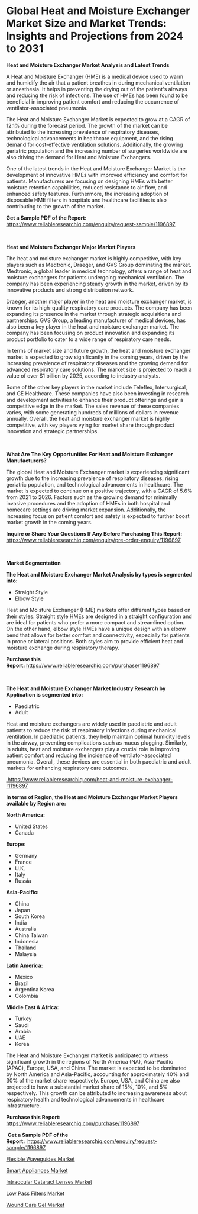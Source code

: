 <p><h1>Global Heat and Moisture Exchanger Market Size and Market Trends: Insights and Projections from 2024 to 2031</h1></p><p><strong>Heat and Moisture Exchanger Market Analysis and Latest Trends</strong></p>
<p><p>A Heat and Moisture Exchanger (HME) is a medical device used to warm and humidify the air that a patient breathes in during mechanical ventilation or anesthesia. It helps in preventing the drying out of the patient's airways and reducing the risk of infections. The use of HMEs has been found to be beneficial in improving patient comfort and reducing the occurrence of ventilator-associated pneumonia.</p><p>The Heat and Moisture Exchanger Market is expected to grow at a CAGR of 12.1% during the forecast period. The growth of the market can be attributed to the increasing prevalence of respiratory diseases, technological advancements in healthcare equipment, and the rising demand for cost-effective ventilation solutions. Additionally, the growing geriatric population and the increasing number of surgeries worldwide are also driving the demand for Heat and Moisture Exchangers.</p><p>One of the latest trends in the Heat and Moisture Exchanger Market is the development of innovative HMEs with improved efficiency and comfort for patients. Manufacturers are focusing on designing HMEs with better moisture retention capabilities, reduced resistance to air flow, and enhanced safety features. Furthermore, the increasing adoption of disposable HME filters in hospitals and healthcare facilities is also contributing to the growth of the market.</p></p>
<p><strong>Get a Sample PDF of the Report:&nbsp;</strong> <a href="https://www.reliableresearchiq.com/enquiry/request-sample/1196897">https://www.reliableresearchiq.com/enquiry/request-sample/1196897</a></p>
<p>&nbsp;</p>
<p><strong>Heat and Moisture Exchanger Major Market Players</strong></p>
<p><p>The heat and moisture exchanger market is highly competitive, with key players such as Medtronic, Draeger, and GVS Group dominating the market. Medtronic, a global leader in medical technology, offers a range of heat and moisture exchangers for patients undergoing mechanical ventilation. The company has been experiencing steady growth in the market, driven by its innovative products and strong distribution network. </p><p>Draeger, another major player in the heat and moisture exchanger market, is known for its high-quality respiratory care products. The company has been expanding its presence in the market through strategic acquisitions and partnerships. GVS Group, a leading manufacturer of medical devices, has also been a key player in the heat and moisture exchanger market. The company has been focusing on product innovation and expanding its product portfolio to cater to a wide range of respiratory care needs.</p><p>In terms of market size and future growth, the heat and moisture exchanger market is expected to grow significantly in the coming years, driven by the increasing prevalence of respiratory diseases and the growing demand for advanced respiratory care solutions. The market size is projected to reach a value of over $1 billion by 2025, according to industry analysts.</p><p>Some of the other key players in the market include Teleflex, Intersurgical, and GE Healthcare. These companies have also been investing in research and development activities to enhance their product offerings and gain a competitive edge in the market. The sales revenue of these companies varies, with some generating hundreds of millions of dollars in revenue annually. Overall, the heat and moisture exchanger market is highly competitive, with key players vying for market share through product innovation and strategic partnerships.</p></p>
<p>&nbsp;</p>
<p><strong>What Are The Key Opportunities For Heat and Moisture Exchanger Manufacturers?</strong></p>
<p><p>The global Heat and Moisture Exchanger market is experiencing significant growth due to the increasing prevalence of respiratory diseases, rising geriatric population, and technological advancements in healthcare. The market is expected to continue on a positive trajectory, with a CAGR of 5.6% from 2021 to 2026. Factors such as the growing demand for minimally invasive procedures and the adoption of HMEs in both hospital and homecare settings are driving market expansion. Additionally, the increasing focus on patient comfort and safety is expected to further boost market growth in the coming years.</p></p>
<p><strong>Inquire or Share Your Questions If Any Before Purchasing This Report:</strong> <a href="https://www.reliableresearchiq.com/enquiry/pre-order-enquiry/1196897">https://www.reliableresearchiq.com/enquiry/pre-order-enquiry/1196897</a></p>
<p>&nbsp;</p>
<p><strong>Market Segmentation</strong></p>
<p><strong>The Heat and Moisture Exchanger Market Analysis by types is segmented into:</strong></p>
<p><ul><li>Straight Style</li><li>Elbow Style</li></ul></p>
<p><p>Heat and Moisture Exchanger (HME) markets offer different types based on their styles. Straight style HMEs are designed in a straight configuration and are ideal for patients who prefer a more compact and streamlined option. On the other hand, elbow style HMEs have a unique design with an elbow bend that allows for better comfort and connectivity, especially for patients in prone or lateral positions. Both styles aim to provide efficient heat and moisture exchange during respiratory therapy.</p></p>
<p><strong>Purchase this Report:&nbsp;</strong><a href="https://www.reliableresearchiq.com/purchase/1196897">https://www.reliableresearchiq.com/purchase/1196897</a></p>
<p>&nbsp;</p>
<p><strong>The Heat and Moisture Exchanger Market Industry Research by Application is segmented into:</strong></p>
<p><ul><li>Paediatric</li><li>Adult</li></ul></p>
<p><p>Heat and moisture exchangers are widely used in paediatric and adult patients to reduce the risk of respiratory infections during mechanical ventilation. In paediatric patients, they help maintain optimal humidity levels in the airway, preventing complications such as mucus plugging. Similarly, in adults, heat and moisture exchangers play a crucial role in improving patient comfort and reducing the incidence of ventilator-associated pneumonia. Overall, these devices are essential in both paediatric and adult markets for enhancing respiratory care outcomes.</p></p>
<p><a href="https://www.reliableresearchiq.com/heat-and-moisture-exchanger-r1196897">&nbsp;https://www.reliableresearchiq.com/heat-and-moisture-exchanger-r1196897</a></p>
<p><strong>In terms of Region, the Heat and Moisture Exchanger Market Players available by Region are:</strong></p>
<p>
    <p> <strong> North America: </strong>
        <ul>
            <li>United States</li>
            <li>Canada</li>
        </ul>
        </p> 
    <p> <strong> Europe: </strong>
        <ul>
            <li>Germany</li>
            <li>France</li>
            <li>U.K.</li>
            <li>Italy</li>
            <li>Russia</li>
        </ul>
        </p> 
    <p> <strong> Asia-Pacific: </strong>
        <ul>
            <li>China</li>
            <li>Japan</li>
            <li>South Korea</li>
            <li>India</li>
            <li>Australia</li>
            <li>China Taiwan</li>
            <li>Indonesia</li>
            <li>Thailand</li>
            <li>Malaysia</li>
        </ul>
        </p> 
    <p> <strong> Latin America: </strong>
        <ul>
            <li>Mexico</li>
            <li>Brazil</li>
            <li>Argentina Korea</li>
            <li>Colombia</li>
        </ul>
        </p> 
    <p> <strong> Middle East & Africa: </strong>
        <ul>
            <li>Turkey</li>
            <li>Saudi</li>
            <li>Arabia</li>
            <li>UAE</li>
            <li>Korea</li>
        </ul>
    </p>
    </p>
<p><p>The Heat and Moisture Exchanger market is anticipated to witness significant growth in the regions of North America (NA), Asia-Pacific (APAC), Europe, USA, and China. The market is expected to be dominated by North America and Asia-Pacific, accounting for approximately 40% and 30% of the market share respectively. Europe, USA, and China are also projected to have a substantial market share of 15%, 10%, and 5% respectively. This growth can be attributed to increasing awareness about respiratory health and technological advancements in healthcare infrastructure.</p></p>
<p><strong>Purchase this Report: </strong><a href="https://www.reliableresearchiq.com/purchase/1196897">https://www.reliableresearchiq.com/purchase/1196897</a></p>
<p>&nbsp;<strong>Get a Sample PDF of the Report:&nbsp;&nbsp;</strong><a href="https://www.reliableresearchiq.com/enquiry/request-sample/1196897">https://www.reliableresearchiq.com/enquiry/request-sample/1196897</a></p>
<p><strong></strong></p>
<p><p><a href="https://medium.com/@codystark63/global-flexible-waveguides-market-exploring-market-share-market-trends-and-future-growth-6ace3bb948e8">Flexible Waveguides Market</a></p><p><a href="https://medium.com/@bradleyills65767/exploring-smart-appliances-market-dynamics-global-trends-and-future-growth-prospects-2024-2031-360bb7247a70">Smart Appliances Market</a></p><p><a href="https://github.com/wrwgzwbr35/Market-Research-Report-List-2/blob/main/intraocular-cataract-lenses-market.md">Intraocular Cataract Lenses Market</a></p><p><a href="https://medium.com/@diegomoen/global-low-pass-filters-market-size-is-expected-to-reach-at-a-cagr-of-8-9-cbe25f8ece95">Low Pass Filters Market</a></p><p><a href="https://github.com/sifatuddin25/Market-Research-Report-List-2/blob/main/wound-care-gel-market.md">Wound Care Gel Market</a></p></p>